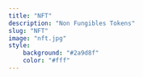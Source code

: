 ```yaml
---
title: "NFT"
description: "Non Fungibles Tokens"
slug: "NFT"
image: "nft.jpg"
style:
    background: "#2a9d8f"
    color: "#fff"
---
```

